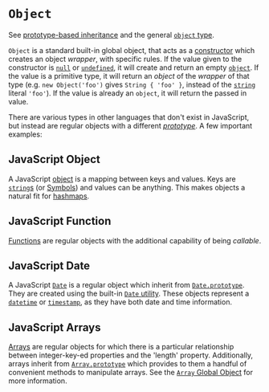 # `Object`

See [prototype-based inheritance][info-prototype-inheritance] and the general [`object` type][type-object].

`Object` is a standard built-in global object, that acts as a [constructor][info-constructor] which creates an object _wrapper_, with specific rules. If the value given to the constructor is [`null`][type-null] or [`undefined`][type-undefined], it will create and return an empty [`object`][type-object]. If the value is a primitive type, it will return an _object_ of the _wrapper_ of that type (e.g. `new Object('foo')` gives `String { 'foo' }`, instead of the [`string`][type-string] literal `'foo'`). If the value is already an `object`, it will return the passed in value.

There are various types in other languages that don't exist in JavaScript, but instead are regular objects with a different [_prototype_][info-prototype-inheritance]. A few important examples:

## JavaScript Object

A JavaScript [object][type-object] is a mapping between keys and values. Keys are [`string`s][type-string] (or [Symbols][type-symbol]) and values can be anything. This makes objects a natural fit for [hashmaps][type-hash-map].

## JavaScript Function

[Functions][type-function] are regular objects with the additional capability of being _callable_.

## JavaScript Date

A JavaScript [`Date`][type-date] is a regular object which inherit from [`Date.prototype`][object-date]. They are created using the built-in [`Date` utility][object-date]. These objects represent a [`datetime`][type-datetime] or [`timestamp`][type-timestamp], as they have both date and time information.

## JavaScript Arrays

[Arrays][type-array] are regular objects for which there is a particular relationship between integer-key-ed properties and the 'length' property. Additionally, arrays inherit from [`Array.prototype`][object-array] which provides to them a handful of convenient methods to manipulate arrays. See the [`Array` Global Object][object-array] for more information.

[info-constructor]: ../info/constructor.md
[info-prototype-inheritance]: ../info/prototype_inheritance.md
[object-array]: ./array.md
[object-date]: ./date.md
[type-array]: ../../../types/array.md
[type-function]: ../../../types/function.md
[type-hash-map]: ../../../types/hash_map.md
[type-date]: ../../../types/date.md
[type-datetime]: ../../../types/datetime.md
[type-null]: ../../../types/null.md
[type-object]: ../../../types/object.md
[type-string]: ../../../types/string.md
[type-symbol]: ../../../types/symbol.md
[type-timestamp]: ../../../types/timestamp.md
[type-undefined]: ../../../types/undefined.md

